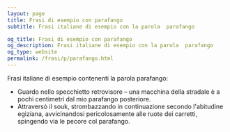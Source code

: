 ```yaml
---
layout: page
title: Frasi di esempio con parafango 
subtitle: Frasi italiane di esempio con la parola  parafango

og_title: Frasi di esempio con parafango 
og_description: Frasi italiane di esempio con la parola  parafango
og_type: website
permalink: /frasi/p/parafango.html
---
```


Frasi italiane di esempio contenenti la parola parafango:


- Guardo nello specchietto retrovisore – una macchina della stradale è a pochi centimetri dal mio parafango posteriore.
- Attraversò il souk, strombazzando in continuazione secondo l'abitudine egiziana, avvicinandosi pericolosamente alle ruote dei carretti, spingendo via le pecore col parafango.
